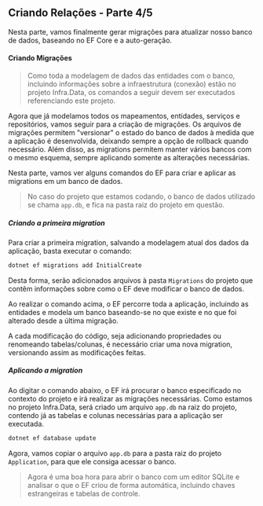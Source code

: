 ## Criando Relações - Parte 4/5

Nesta parte, vamos finalmente gerar migrações para atualizar nosso banco de dados, baseando no EF Core e a auto-geração.



#### Criando Migrações

> Como toda a modelagem de dados das entidades com o banco, incluindo informações sobre a infraestrutura (conexão) estão no projeto Infra.Data, os comandos a seguir devem ser executados referenciando este projeto.

Agora que já modelamos todos os mapeamentos, entidades, serviços e repositórios, vamos seguir para a criação de migrações. Os arquivos de migrações permitem "versionar" o estado do banco de dados à medida que a aplicação é desenvolvida, deixando sempre a opção de rollback quando necessário. Além disso, as migrations permitem manter vários bancos com o mesmo esquema, sempre aplicando somente as alterações necessárias.

Nesta parte, vamos ver alguns comandos do EF para criar e aplicar as migrations em um banco de dados.

> No caso do projeto que estamos codando, o banco de dados utilizado se chama `app.db`, e fica na pasta raiz do projeto em questão.



##### Criando a primeira migration

Para criar a primeira migration, salvando a modelagem atual dos dados da aplicação, basta executar o comando:

```sh
dotnet ef migrations add InitialCreate
```

Desta forma, serão adicionados arquivos à pasta `Migrations` do projeto que contêm informações sobre como o EF deve modificar o banco de dados. 

Ao realizar o comando acima, o EF percorre toda a aplicação, incluindo as entidades e modela um banco baseando-se no que existe e no que foi alterado desde a última migração. 

A cada modificação do código, seja adicionando propriedades ou renomeando tabelas/colunas, é necessário criar uma nova migration, versionando assim as modificações feitas.



##### Aplicando a migration

Ao digitar o comando abaixo, o EF irá procurar o banco especificado no contexto do projeto e irá realizar as migrações necessárias. Como estamos no projeto Infra.Data, será criado um arquivo `app.db` na raiz do projeto, contendo já as tabelas e colunas necessárias para a aplicação ser executada.

```bash
dotnet ef database update
```

Agora, vamos copiar o arquivo `app.db` para a pasta raiz do projeto `Application`, para que ele consiga acessar o banco.

> Agora é uma boa hora para abrir o banco com um editor SQLite e analisar o que o EF criou de forma automática, incluindo chaves estrangeiras e tabelas de controle.

